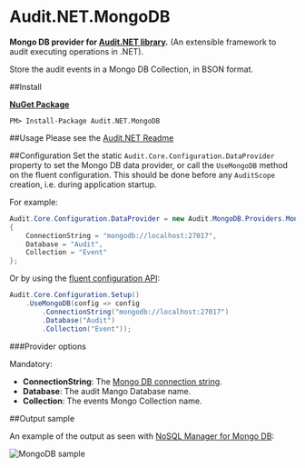 # Audit.NET.MongoDB
**Mongo DB provider for [Audit.NET library](https://github.com/thepirat000/Audit.NET).** (An extensible framework to audit executing operations in .NET).

Store the audit events in a Mongo DB Collection, in BSON format.

##Install

**[NuGet Package](https://www.nuget.org/packages/Audit.NET.MongoDB/)**
```
PM> Install-Package Audit.NET.MongoDB
```

##Usage
Please see the [Audit.NET Readme](https://github.com/thepirat000/Audit.NET#usage)

##Configuration
Set the static `Audit.Core.Configuration.DataProvider` property to set the Mongo DB data provider, or call the `UseMongoDB` method on the fluent configuration. This should be done before any `AuditScope` creation, i.e. during application startup.

For example:
```c#
Audit.Core.Configuration.DataProvider = new Audit.MongoDB.Providers.MongoDataProvider()
{
    ConnectionString = "mongodb://localhost:27017",
    Database = "Audit",
    Collection = "Event"
};
```

Or by using the [fluent configuration API](https://github.com/thepirat000/Audit.NET#configuration-fluent-api):
```c#
Audit.Core.Configuration.Setup()
    .UseMongoDB(config => config
        .ConnectionString("mongodb://localhost:27017")
        .Database("Audit")
        .Collection("Event"));
```

###Provider options

Mandatory:
- **ConnectionString**: The [Mongo DB connection string](http://mongodb.github.io/mongo-csharp-driver/2.0/reference/driver/connecting/).
- **Database**: The audit Mango Database name.
- **Collection**: The events Mongo Collection name.

##Output sample

An example of the output as seen with [NoSQL Manager for Mongo DB](http://www.mongodbmanager.com/):

![MongoDB sample](http://i.imgur.com/jyYOypX.png)
